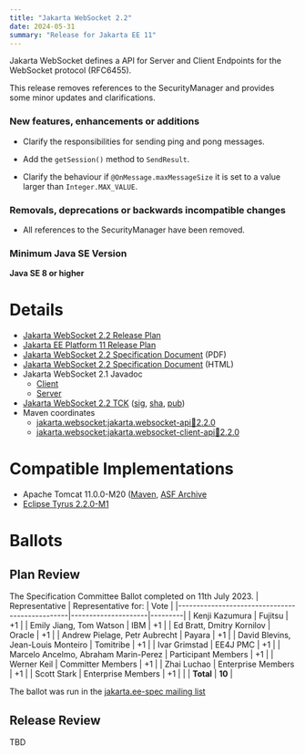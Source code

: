 ```yaml
---
title: "Jakarta WebSocket 2.2"
date: 2024-05-31
summary: "Release for Jakarta EE 11"
---
```

Jakarta WebSocket defines a API for Server and Client Endpoints for the WebSocket protocol (RFC6455).

This release removes references to the SecurityManager and provides some minor updates and clarifications.


### New features, enhancements or additions
* Clarify the responsibilities for sending ping and pong messages.

* Add the `getSession()` method to `SendResult`.

* Clarify the behaviour if `@OnMessage.maxMessageSize` it is set to a value larger than `Integer.MAX_VALUE`.

### Removals, deprecations or backwards incompatible changes
* All references to the SecurityManager have been removed.

### Minimum Java SE Version
**Java SE 8 or higher**

# Details
* [Jakarta WebSocket 2.2 Release Plan](https://projects.eclipse.org/projects/ee4j.websocket/releases/2.2.0/plan)
* [Jakarta EE Platform 11 Release Plan](https://jakartaee.github.io/platform/jakartaee11/JakartaEE11ReleasePlan)
* [Jakarta WebSocket 2.2 Specification Document](./jakarta-websocket-spec-2.2.pdf) (PDF)
* [Jakarta WebSocket 2.2 Specification Document](./jakarta-websocket-spec-2.2.html) (HTML)
* Jakarta WebSocket 2.1 Javadoc
    * [Client](./apidocs/client)
    * [Server](./apidocs/server)
* [Jakarta WebSocket 2.2 TCK](https://www.eclipse.org/downloads/download.php?file=/ee4j/jakartaee-tck/jakartaee11/staged/eftl/jakarta-websocket-tck-2.2.0.zip) ([sig](tbd), [sha](https://www.eclipse.org/downloads/download.php?file=/ee4j/jakartaee-tck/jakartaee11/staged/eftl/jakarta-websocket-tck-2.2.0.zip#btn-ajax-checksum-sha512), [pub](https://raw.githubusercontent.com/jakartaee/specification-committee/master/jakartaee-spec-committee.pub))
* Maven coordinates
    * [jakarta.websocket:jakarta.websocket-api:jar:2.2.0](https://search.maven.org/artifact/jakarta.websocket/jakarta.websocket-api/2.2.0/jar)
    * [jakarta.websocket:jakarta.websocket-client-api:jar:2.2.0](https://search.maven.org/artifact/jakarta.websocket/jakarta.websocket-client-api/2.2.0/jar)

# Compatible Implementations

* Apache Tomcat 11.0.0-M20 ([Maven](https://repo1.maven.org/maven2/org/apache/tomcat/tomcat/11.0.0-M20/tomcat-11.0.0-M20.tar.gz), [ASF Archive](https://archive.apache.org/dist/tomcat/tomcat-11/v11.0.0-M20/)
* [Eclipse Tyrus 2.2.0-M1](https://eclipse-ee4j.github.io/tyrus/tck/eclipse-tyrus-2.2.0-M1-jdk21)

# Ballots

## Plan Review

The Specification Committee Ballot completed on 11th July 2023.
| Representative                                 | Representative for: |  Vote   |
|------------------------------------------------|---------------------|---------|
| Kenji Kazumura                                 | Fujitsu             |   +1    |
| Emily Jiang, Tom Watson                        | IBM                 |   +1    |
| Ed Bratt, Dmitry Kornilov                      | Oracle              |   +1    |
| Andrew Pielage, Petr Aubrecht                  | Payara              |   +1    |
| David Blevins, Jean-Louis Monteiro             | Tomitribe           |   +1    |
| Ivar Grimstad                                  | EE4J PMC            |   +1    |
| Marcelo Ancelmo, Abraham Marin-Perez           | Participant Members |   +1    |
| Werner Keil                                    | Committer Members   |   +1    |
| Zhai Luchao                                    | Enterprise Members  |   +1    |
| Scott Stark                                    | Enterprise Members  |   +1    |
|                                                | **Total**           | **10**  |


The ballot was run in the [jakarta.ee-spec mailing list](https://www.eclipse.org/lists/jakarta.ee-spec/msg02948.html)

## Release Review
TBD

